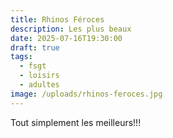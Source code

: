 ```yaml
---
title: Rhinos Féroces
description: Les plus beaux
date: 2025-07-16T19:30:00
draft: true
tags:
  - fsgt
  - loisirs
  - adultes
image: /uploads/rhinos-feroces.jpg
---
```


Tout simplement les meilleurs!!!
